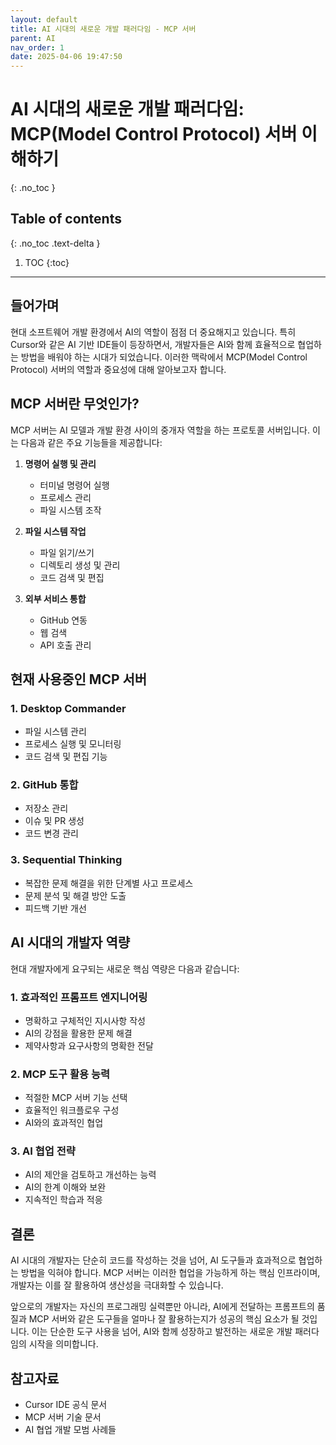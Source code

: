 ```yaml
---
layout: default
title: AI 시대의 새로운 개발 패러다임 - MCP 서버
parent: AI
nav_order: 1
date: 2025-04-06 19:47:50
---
```


# AI 시대의 새로운 개발 패러다임: MCP(Model Control Protocol) 서버 이해하기
{: .no_toc }

## Table of contents
{: .no_toc .text-delta }

1. TOC
{:toc}

---

## 들어가며

현대 소프트웨어 개발 환경에서 AI의 역할이 점점 더 중요해지고 있습니다. 특히 Cursor와 같은 AI 기반 IDE들이 등장하면서, 개발자들은 AI와 함께 효율적으로 협업하는 방법을 배워야 하는 시대가 되었습니다. 이러한 맥락에서 MCP(Model Control Protocol) 서버의 역할과 중요성에 대해 알아보고자 합니다.

## MCP 서버란 무엇인가?

MCP 서버는 AI 모델과 개발 환경 사이의 중개자 역할을 하는 프로토콜 서버입니다. 이는 다음과 같은 주요 기능들을 제공합니다:

1. **명령어 실행 및 관리**
   - 터미널 명령어 실행
   - 프로세스 관리
   - 파일 시스템 조작

2. **파일 시스템 작업**
   - 파일 읽기/쓰기
   - 디렉토리 생성 및 관리
   - 코드 검색 및 편집

3. **외부 서비스 통합**
   - GitHub 연동
   - 웹 검색
   - API 호출 관리

## 현재 사용중인 MCP 서버

### 1. Desktop Commander
- 파일 시스템 관리
- 프로세스 실행 및 모니터링
- 코드 검색 및 편집 기능

### 2. GitHub 통합
- 저장소 관리
- 이슈 및 PR 생성
- 코드 변경 관리

### 3. Sequential Thinking
- 복잡한 문제 해결을 위한 단계별 사고 프로세스
- 문제 분석 및 해결 방안 도출
- 피드백 기반 개선

## AI 시대의 개발자 역량

현대 개발자에게 요구되는 새로운 핵심 역량은 다음과 같습니다:

### 1. 효과적인 프롬프트 엔지니어링
- 명확하고 구체적인 지시사항 작성
- AI의 강점을 활용한 문제 해결
- 제약사항과 요구사항의 명확한 전달

### 2. MCP 도구 활용 능력
- 적절한 MCP 서버 기능 선택
- 효율적인 워크플로우 구성
- AI와의 효과적인 협업

### 3. AI 협업 전략
- AI의 제안을 검토하고 개선하는 능력
- AI의 한계 이해와 보완
- 지속적인 학습과 적응

## 결론

AI 시대의 개발자는 단순히 코드를 작성하는 것을 넘어, AI 도구들과 효과적으로 협업하는 방법을 익혀야 합니다. MCP 서버는 이러한 협업을 가능하게 하는 핵심 인프라이며, 개발자는 이를 잘 활용하여 생산성을 극대화할 수 있습니다.

앞으로의 개발자는 자신의 프로그래밍 실력뿐만 아니라, AI에게 전달하는 프롬프트의 품질과 MCP 서버와 같은 도구들을 얼마나 잘 활용하는지가 성공의 핵심 요소가 될 것입니다. 이는 단순한 도구 사용을 넘어, AI와 함께 성장하고 발전하는 새로운 개발 패러다임의 시작을 의미합니다.

## 참고자료
- Cursor IDE 공식 문서
- MCP 서버 기술 문서
- AI 협업 개발 모범 사례들 